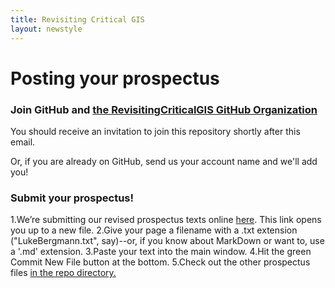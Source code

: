```yaml
---
title: Revisiting Critical GIS
layout: newstyle
---
```



Posting your prospectus
===============================


### Join GitHub and [the RevisitingCriticalGIS GitHub Organization](https://github.com/RevisitingCriticalGIS/)

You should receive an invitation to join this repository shortly after this email.

Or, if you are already on GitHub, send us your account name and we'll add you!

### Submit your prospectus!

1.We’re submitting our revised prospectus texts online [here](https://github.com/RevisitingCriticalGIS/Prospectuses/new/master). This link opens you up to a new file.
2.Give your page a filename with a .txt extension ("LukeBergmann.txt", say)--or, if you know about MarkDown or want to, use a '.md' extension.
3.Paste your text into the main window.
4.Hit the green Commit New File button at the bottom.
5.Check out the other prospectus files [in the repo directory.](https://github.com/RevisitingCriticalGIS/Prospectuses)


